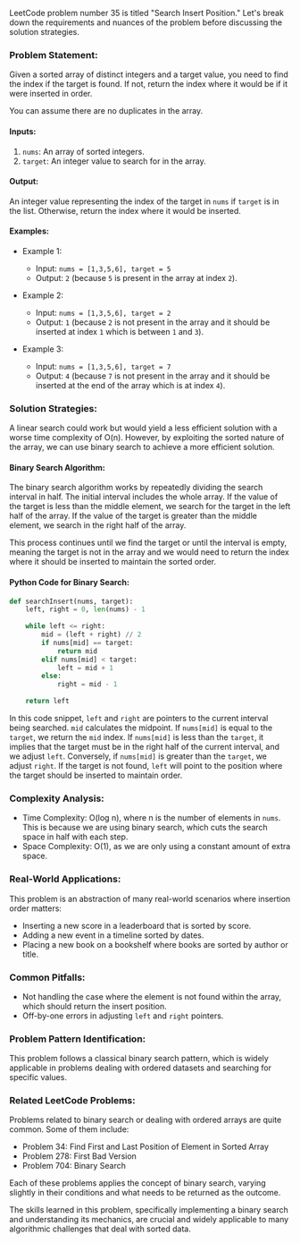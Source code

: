 LeetCode problem number 35 is titled "Search Insert Position." Let's break down the requirements and nuances of the problem before discussing the solution strategies.

### Problem Statement:

Given a sorted array of distinct integers and a target value, you need to find the index if the target is found. If not, return the index where it would be if it were inserted in order.

You can assume there are no duplicates in the array.

#### Inputs:
1. `nums`: An array of sorted integers.
2. `target`: An integer value to search for in the array.

#### Output:
An integer value representing the index of the target in `nums` if `target` is in the list. Otherwise, return the index where it would be inserted.

#### Examples:

- Example 1:
  - Input: `nums = [1,3,5,6], target = 5`
  - Output: `2` (because `5` is present in the array at index `2`).

- Example 2:
  - Input: `nums = [1,3,5,6], target = 2`
  - Output: `1` (because `2` is not present in the array and it should be inserted at index `1` which is between `1` and `3`).

- Example 3:
  - Input: `nums = [1,3,5,6], target = 7`
  - Output: `4` (because `7` is not present in the array and it should be inserted at the end of the array which is at index `4`).

### Solution Strategies:

A linear search could work but would yield a less efficient solution with a worse time complexity of O(n). However, by exploiting the sorted nature of the array, we can use binary search to achieve a more efficient solution.

#### Binary Search Algorithm:

The binary search algorithm works by repeatedly dividing the search interval in half. The initial interval includes the whole array. If the value of the target is less than the middle element, we search for the target in the left half of the array. If the value of the target is greater than the middle element, we search in the right half of the array.

This process continues until we find the target or until the interval is empty, meaning the target is not in the array and we would need to return the index where it should be inserted to maintain the sorted order.

#### Python Code for Binary Search:

```python
def searchInsert(nums, target):
    left, right = 0, len(nums) - 1
    
    while left <= right:
        mid = (left + right) // 2
        if nums[mid] == target:
            return mid
        elif nums[mid] < target:
            left = mid + 1
        else:
            right = mid - 1
    
    return left
```

In this code snippet, `left` and `right` are pointers to the current interval being searched. `mid` calculates the midpoint. If `nums[mid]` is equal to the `target`, we return the `mid` index. If `nums[mid]` is less than the `target`, it implies that the target must be in the right half of the current interval, and we adjust `left`. Conversely, if `nums[mid]` is greater than the `target`, we adjust `right`. If the target is not found, `left` will point to the position where the target should be inserted to maintain order.

### Complexity Analysis:

- Time Complexity: O(log n), where n is the number of elements in `nums`. This is because we are using binary search, which cuts the search space in half with each step.
- Space Complexity: O(1), as we are only using a constant amount of extra space.

### Real-World Applications:

This problem is an abstraction of many real-world scenarios where insertion order matters:
- Inserting a new score in a leaderboard that is sorted by score.
- Adding a new event in a timeline sorted by dates.
- Placing a new book on a bookshelf where books are sorted by author or title.

### Common Pitfalls:

- Not handling the case where the element is not found within the array, which should return the insert position.
- Off-by-one errors in adjusting `left` and `right` pointers.

### Problem Pattern Identification:

This problem follows a classical binary search pattern, which is widely applicable in problems dealing with ordered datasets and searching for specific values.

### Related LeetCode Problems:

Problems related to binary search or dealing with ordered arrays are quite common. Some of them include:
- Problem 34: Find First and Last Position of Element in Sorted Array
- Problem 278: First Bad Version
- Problem 704: Binary Search

Each of these problems applies the concept of binary search, varying slightly in their conditions and what needs to be returned as the outcome.

The skills learned in this problem, specifically implementing a binary search and understanding its mechanics, are crucial and widely applicable to many algorithmic challenges that deal with sorted data.